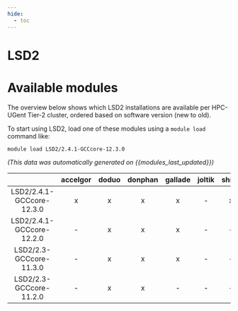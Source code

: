 ```yaml
---
hide:
  - toc
---
```


LSD2
====

# Available modules


The overview below shows which LSD2 installations are available per HPC-UGent Tier-2 cluster, ordered based on software version (new to old).

To start using LSD2, load one of these modules using a `module load` command like:

```shell
module load LSD2/2.4.1-GCCcore-12.3.0
```

*(This data was automatically generated on {{modules_last_updated}})*  

| |accelgor|doduo|donphan|gallade|joltik|shinx|skitty|
| :---: | :---: | :---: | :---: | :---: | :---: | :---: | :---: |
|LSD2/2.4.1-GCCcore-12.3.0|x|x|x|x|-|x|x|
|LSD2/2.4.1-GCCcore-12.2.0|-|x|x|x|-|-|-|
|LSD2/2.3-GCCcore-11.3.0|-|x|x|x|-|-|-|
|LSD2/2.3-GCCcore-11.2.0|-|x|x|-|-|-|-|
